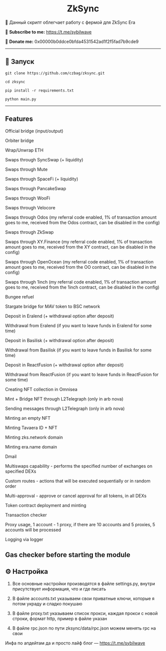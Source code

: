 <h1 align="center">ZkSync</h1>

📍 Данный скрипт облегчает работу с фермой для ZkSync Era

🔔 <b>Subscribe to me:</b> https://t.me/sybilwave

🤑 <b>Donate me:</b> 0x00000b0ddce0bfda4531542ad1f2f5fad7b9cde9

---
<h2>🚀 Запуск</h2>

```
git clone https://github.com/czbag/zksync.git

cd zksync

pip install -r requirements.txt

python main.py
```
---
<h2> Features </h2>

Official bridge (input/output)

Orbiter bridge

Wrap/Unwrap ETH

Swaps through SyncSwap (+ liquidity)

Swaps through Mute

Swaps through SpaceFi (+ liquidity)

Swaps through PancakeSwap

Swaps through WooFi

Swaps through Velocore

Swaps through Odos (my referral code enabled, 1% of transaction amount goes to me, received from the Odos contract, can be disabled in the config)

Swaps through ZkSwap

Swaps through XY.Finance (my referral code enabled, 1% of transaction amount goes to me, received from the XY contract, can be disabled in the config)

Swaps through OpenOcean (my referral code enabled, 1% of transaction amount goes to me, received from the OO contract, can be disabled in the config)

Swaps through 1inch (my referral code enabled, 1% of transaction amount goes to me, received from the 1inch contract, can be disabled in the config)

Bungee refuel

Stargate bridge for MAV token to BSC network

Deposit in Eralend (+ withdrawal option after deposit)

Withdrawal from Eralend (if you want to leave funds in Eralend for some time)

Deposit in Basilisk (+ withdrawal option after deposit)

Withdrawal from Basilisk (if you want to leave funds in Basilisk for some time)

Deposit in ReactFusion (+ withdrawal option after deposit)

Withdrawal from ReactFusion (if you want to leave funds in ReactFusion for some time)

Creating NFT collection in Omnisea

Mint + Bridge NFT through L2Telegraph (only in arb nova)

Sending messages through L2Telegraph (only in arb nova)

Minting an empty NFT

Minting Tavaera ID + NFT

Minting zks.network domain

Minting era.name domain

Dmail

Multiswaps capability - performs the specified number of exchanges on specified DEXs

Custom routes - actions that will be executed sequentially or in random order

Multi-approval - approve or cancel approval for all tokens, in all DEXs

Token contract deployment and minting

Transaction checker

Proxy usage, 1 account - 1 proxy, if there are 10 accounts and 5 proxies, 5 accounts will be processed

Logging via logger

Gas checker before starting the module
---
<h2>⚙️ Настройка</h2>

1) Все основные настройки производятся в файле settings.py, внутри присутствует информация, что и где писать

2) В файле accounts.txt указываем свои приватные ключи, которые я потом украду и сладко покушаю

3) В файле proxy.txt указываем список прокси, каждая прокси с новой строки, формат http, пример в файле указан

4) В файле rpc.json по пути zksync/data/rpc.json можем менять rpc на свои

Инфа по апдейтам да и просто лайф блог –– https://t.me/sybilwave
